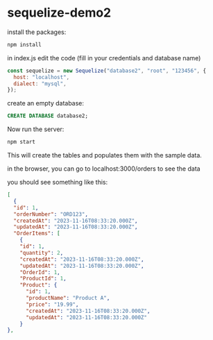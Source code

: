 # sequelize-demo2

install the packages:
```bash
npm install
```

in index.js edit the code (fill in your credentials and database name)

```js
const sequelize = new Sequelize("database2", "root", "123456", {
  host: "localhost",
  dialect: "mysql",
});
```

create an empty database:
```sql
CREATE DATABASE database2;
``````

Now run the server:
```bash
npm start
```

This will create the tables and populates them with the sample data.

in the browser, you can go to localhost:3000/orders to see the data

you should see something like this:
```json
[
  {
  "id": 1,
  "orderNumber": "ORD123",
  "createdAt": "2023-11-16T08:33:20.000Z",
  "updatedAt": "2023-11-16T08:33:20.000Z",
  "OrderItems": [
    {
    "id": 1,
    "quantity": 2,
    "createdAt": "2023-11-16T08:33:20.000Z",
    "updatedAt": "2023-11-16T08:33:20.000Z",
    "OrderId": 1,
    "ProductId": 1,
    "Product": {
      "id": 1,
      "productName": "Product A",
      "price": "19.99",
      "createdAt": "2023-11-16T08:33:20.000Z",
      "updatedAt": "2023-11-16T08:33:20.000Z"
    }
},
```